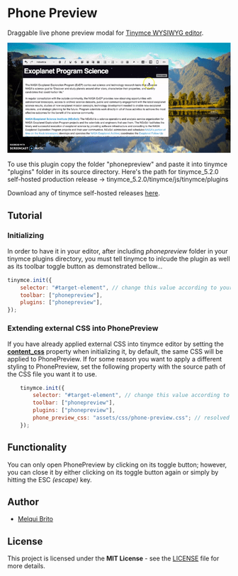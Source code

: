 # Phone Preview
Draggable live phone preview modal for [Tinymce WYSIWYG editor]("https://www.tiny.cloud/").

![demo](phone-preview-demo.gif)

To use this plugin copy the folder "phonepreview" and paste it into tinymce "plugins" folder in its source directory.
Here's the path for tinymce_5.2.0 self-hosted production release -> tinymce_5.2.0/tinymce/js/tinymce/plugins

Download any of tinymce self-hosted releases [here](https://www.tiny.cloud/get-tiny/self-hosted/).

## Tutorial
### Initializing
In order to have it in your editor, after including _phonepreview_ folder in your tinymce plugins directory, you must tell tinymce to inlcude the plugin as well as its toolbar toggle button as demonstrated bellow...
```javascript
tinymce.init({
    selector: "#target-element", // change this value according to your HTML target element selector
    toolbar: ["phonepreview"],
    plugins: ["phonepreview"],
});
```
### Extending external CSS into PhonePreview
If you have already applied external CSS into tinymce editor by setting the [__content_css__](https://www.tiny.cloud/docs/configure/content-appearance/#content_css) property when initializing it, by default, the same CSS will be applied to PhonePreview. If for some reason you want to apply a different styling to PhonePreview, set the following property with the source path of the CSS file you want it to use.

```javascript
    tinymce.init({
        selector: "#target-element", // change this value according to your HTML target element selector
        toolbar: ["phonepreview"],
        plugins: ["phonepreview"],
        phone_preview_css: "assets/css/phone-preview.css"; // resolved to http://domain.mine/assets/css/phone-preview.css
    });
```
## Functionality
You can only open PhonePreview by clicking on its toggle button; however, you can close it by either clicking on its toggle button again or simply by hitting the ESC _(escape)_ key.

## Author
* [Melqui Brito](https://github.com/melquibrito)

## License
This project is licensed under the __MIT License__ - see the [LICENSE](LICENSE.md) file for more details.
